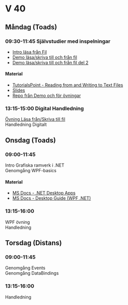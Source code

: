 # V 40
## Måndag (Toads)
### 09:30-11:45 Självstudier med inspelningar
* [Intro läsa från Fil](https://ithogskolan-my.sharepoint.com/:v:/g/personal/niklas_hjelm_iths_se/EdUzskCCnpdJkytb7U2N0JkBdULFcNskv0OAGIcryVyWmg?e=TU6m3G) 
* [Demo läsa/skriva till och från fil](https://ithogskolan-my.sharepoint.com/:v:/g/personal/niklas_hjelm_iths_se/Ed8J3sKXmwtDrpFzxDuqZFkB05NKa5qYzyQZiR3W3EPAzg?e=I2KpLe)
* [Demo läsa/skriva till och från fil del 2](https://ithogskolan-my.sharepoint.com/:v:/g/personal/niklas_hjelm_iths_se/EfvBdX_17f1OsxCxuZceHf4BILRjuC-dWpP7pSh-_-vufA?e=1dLqYI)

#### Material
* [TutorialsPoint - Reading from and Writing to Text Files](https://www.tutorialspoint.com/csharp/csharp_text_files.htm)
* [Slides](./Slides/L%C3%A4saSkrivaFil.pdf)
* [Repo från Demo och för övningar](https://github.com/niklas-hjelm/ReadWriteFileDemo)
### 13:15-15:00 Digital Handledning
[Övning Läsa från/Skriva till fil](./ReadWrite%C3%96vning.md)</br>
Handledning Digitalt
## Onsdag (Toads)
### 09:00-11:45
Intro Grafiska ramverk i .NET</br>
Genomgång WPF-basics
#### Material
* [MS Docs - .NET Desktop Apps](https://dotnet.microsoft.com/en-us/apps/desktop)
* [MS Docs - Desktop Guide (WPF .NET)](https://learn.microsoft.com/sv-se/dotnet/desktop/wpf/overview/?view=netdesktop-6.0)
### 13:15-16:00
WPF övning<br>
Handledning
## Torsdag (Distans)
### 09:00-11:45 
Genomgång Events</br>
Genomgång DataBindings</br>
### 13:15-16:00
Handledning
